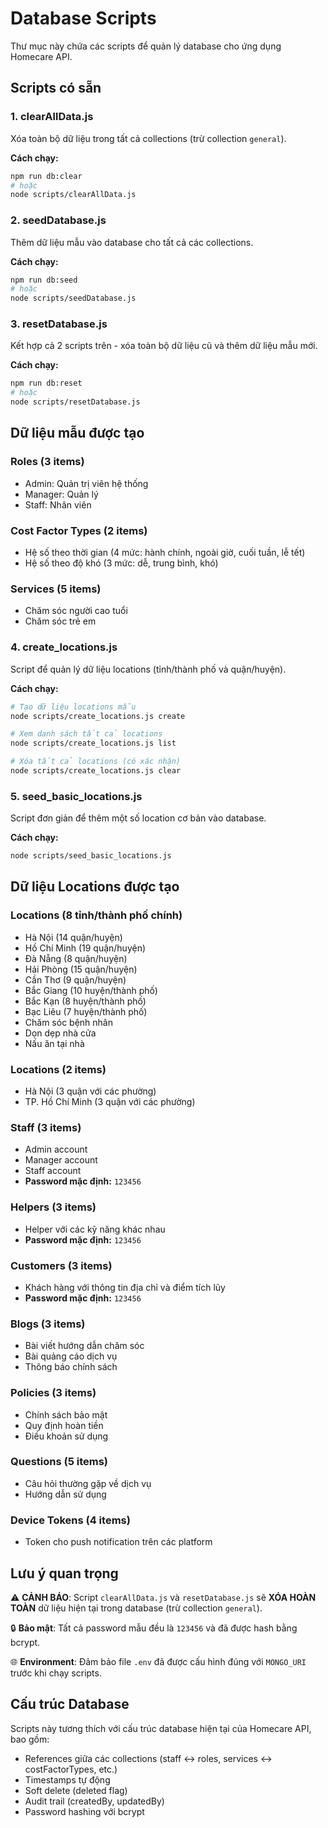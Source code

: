 # Database Scripts

Thư mục này chứa các scripts để quản lý database cho ứng dụng Homecare API.

## Scripts có sẵn

### 1. clearAllData.js
Xóa toàn bộ dữ liệu trong tất cả collections (trừ collection `general`).

**Cách chạy:**
```bash
npm run db:clear
# hoặc
node scripts/clearAllData.js
```

### 2. seedDatabase.js  
Thêm dữ liệu mẫu vào database cho tất cả các collections.

**Cách chạy:**
```bash
npm run db:seed
# hoặc  
node scripts/seedDatabase.js
```

### 3. resetDatabase.js
Kết hợp cả 2 scripts trên - xóa toàn bộ dữ liệu cũ và thêm dữ liệu mẫu mới.

**Cách chạy:**
```bash
npm run db:reset
# hoặc
node scripts/resetDatabase.js
```

## Dữ liệu mẫu được tạo

### Roles (3 items)
- Admin: Quản trị viên hệ thống
- Manager: Quản lý  
- Staff: Nhân viên

### Cost Factor Types (2 items)
- Hệ số theo thời gian (4 mức: hành chính, ngoài giờ, cuối tuần, lễ tết)
- Hệ số theo độ khó (3 mức: dễ, trung bình, khó)

### Services (5 items)
- Chăm sóc người cao tuổi
- Chăm sóc trẻ em

### 4. create_locations.js
Script để quản lý dữ liệu locations (tỉnh/thành phố và quận/huyện).

**Cách chạy:**
```bash
# Tạo dữ liệu locations mẫu
node scripts/create_locations.js create

# Xem danh sách tất cả locations
node scripts/create_locations.js list

# Xóa tất cả locations (có xác nhận)
node scripts/create_locations.js clear
```

### 5. seed_basic_locations.js
Script đơn giản để thêm một số location cơ bản vào database.

**Cách chạy:**
```bash
node scripts/seed_basic_locations.js
```

## Dữ liệu Locations được tạo

### Locations (8 tỉnh/thành phố chính)
- Hà Nội (14 quận/huyện)
- Hồ Chí Minh (19 quận/huyện) 
- Đà Nẵng (8 quận/huyện)
- Hải Phòng (15 quận/huyện)
- Cần Thơ (9 quận/huyện)
- Bắc Giang (10 huyện/thành phố)
- Bắc Kạn (8 huyện/thành phố)
- Bạc Liêu (7 huyện/thành phố)
- Chăm sóc bệnh nhân
- Dọn dẹp nhà cửa
- Nấu ăn tại nhà

### Locations (2 items)
- Hà Nội (3 quận với các phường)
- TP. Hồ Chí Minh (3 quận với các phường)

### Staff (3 items)
- Admin account
- Manager account  
- Staff account
- **Password mặc định:** `123456`

### Helpers (3 items)
- Helper với các kỹ năng khác nhau
- **Password mặc định:** `123456`

### Customers (3 items)
- Khách hàng với thông tin địa chỉ và điểm tích lũy
- **Password mặc định:** `123456`

### Blogs (3 items)
- Bài viết hướng dẫn chăm sóc
- Bài quảng cáo dịch vụ
- Thông báo chính sách

### Policies (3 items)
- Chính sách bảo mật
- Quy định hoàn tiền
- Điều khoản sử dụng

### Questions (5 items)
- Câu hỏi thường gặp về dịch vụ
- Hướng dẫn sử dụng

### Device Tokens (4 items)
- Token cho push notification trên các platform

## Lưu ý quan trọng

⚠️ **CẢNH BÁO**: Script `clearAllData.js` và `resetDatabase.js` sẽ **XÓA HOÀN TOÀN** dữ liệu hiện tại trong database (trừ collection `general`). 

🔒 **Bảo mật**: Tất cả password mẫu đều là `123456` và đã được hash bằng bcrypt.

🌐 **Environment**: Đảm bảo file `.env` đã được cấu hình đúng với `MONGO_URI` trước khi chạy scripts.

## Cấu trúc Database

Scripts này tương thích với cấu trúc database hiện tại của Homecare API, bao gồm:
- References giữa các collections (staff ↔ roles, services ↔ costFactorTypes, etc.)
- Timestamps tự động
- Soft delete (deleted flag)
- Audit trail (createdBy, updatedBy)
- Password hashing với bcrypt
